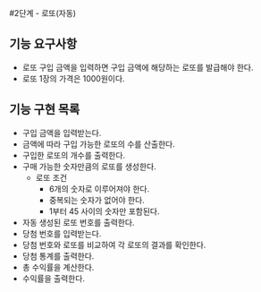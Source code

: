 #2단계 - 로또(자동)
## 기능 요구사항
* 로또 구입 금액을 입력하면 구입 금액에 해당하는 로또를 발급해야 한다.
* 로또 1장의 가격은 1000원이다.

## 기능 구현 목록
* 구입 금액을 입력받는다.
* 금액에 따라 구입 가능한 로또의 수를 산출한다.
* 구입한 로또의 개수를 출력한다. 
* 구매 가능한 숫자만큼의 로또를 생성한다.
  * 로또 조건
    * 6개의 숫자로 이루어져야 한다.
    * 중복되는 숫자가 없어야 한다.
    * 1부터 45 사이의 숫자만 포함된다.
* 자동 생성된 로또 번호를 출력한다.
* 당첨 번호를 입력받는다.
* 당첨 번호와 로또를 비교하여 각 로또의 결과를 확인한다.
* 당첨 통계를 출력한다.
* 총 수익률을 계산한다.
* 수익률을 출력한다.
